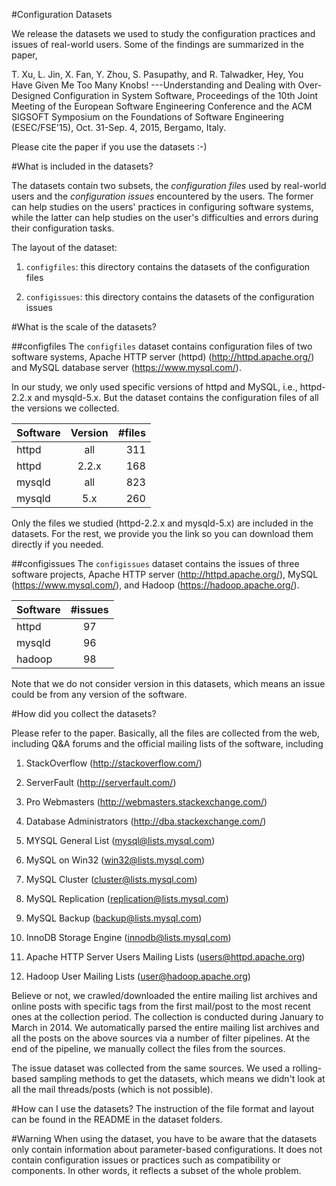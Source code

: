 #Configuration Datasets

We release the datasets we used to study the configuration practices and issues of real-world users. Some of the findings are summarized in the paper,

T. Xu, L. Jin, X. Fan, Y. Zhou, S. Pasupathy, and R. Talwadker, Hey, You Have Given Me Too Many Knobs! ---Understanding and Dealing with Over-Designed Configuration in System Software, Proceedings of the 10th Joint Meeting of the European Software Engineering Conference and the ACM SIGSOFT Symposium on the Foundations of Software Engineering (ESEC/FSE'15), Oct. 31-Sep. 4, 2015, Bergamo, Italy. 

Please cite the paper if you use the datasets :-)

#What is included in the datasets?

The datasets contain two subsets, the _configuration files_ used by real-world users and the _configuration issues_ encountered by the users. The former can help studies on the users' practices in configuring software systems, while the latter can help studies on the user's difficulties and errors during their configuration tasks.

The layout of the dataset:

1. `configfiles`: this directory contains the datasets of the configuration files

2. `configissues`: this directory contains the datasets of the configuration issues

#What is the scale of the datasets?

##configfiles
The `configfiles` dataset contains configuration files of two software systems, Apache HTTP server (httpd) (http://httpd.apache.org/) and MySQL database server (https://www.mysql.com/).

In our study, we only used specific versions of httpd and MySQL, i.e., httpd-2.2.x and mysqld-5.x. But the dataset contains the configuration files of all the versions we collected. 

| Software      | Version   | #files    |
| ------------- |:---------:| ---------:|
| httpd         | all       | 311       |
| httpd         | 2.2.x     | 168       |
| mysqld        | all       | 823       |
| mysqld        | 5.x       | 260       |

Only the files we studied (httpd-2.2.x and mysqld-5.x) are included in the datasets. For the rest, we provide you the link so you can download them directly if you needed.

##configissues
The `configissues` dataset contains the issues of three software projects, Apache HTTP server (http://httpd.apache.org/), MySQL (https://www.mysql.com/), and Hadoop (https://hadoop.apache.org/).

| Software      |  #issues  |
| ------------- |:---------:|
| httpd         |  97       |
| mysqld        |  96       |
| hadoop        |  98       |

Note that we do not consider version in this datasets, which means an issue could be from any version of the software.

#How did you collect the datasets?

Please refer to the paper. Basically, all the files are collected from the web, including Q&A forums and the official mailing lists of the software, including

1. StackOverflow (http://stackoverflow.com/)

2. ServerFault (http://serverfault.com/)

3. Pro Webmasters (http://webmasters.stackexchange.com/)

4. Database Administrators (http://dba.stackexchange.com/)

5. MYSQL General List (<mysql@lists.mysql.com>)

6. MySQL on Win32 (<win32@lists.mysql.com>)

7. MySQL Cluster (<cluster@lists.mysql.com>)

8. MySQL Replication (<replication@lists.mysql.com>)

9. MySQL Backup (<backup@lists.mysql.com>)

10. InnoDB Storage Engine (<innodb@lists.mysql.com>)

11. Apache HTTP Server Users Mailing Lists (<users@httpd.apache.org>)

12. Hadoop User Mailing Lists (<user@hadoop.apache.org>)

Believe or not, we crawled/downloaded the entire mailing list archives and online posts with specific tags from the first mail/post to the most recent ones at the collection period. The collection is conducted during January to March in 2014. We automatically parsed the entire mailing list archives and all the posts on the above sources via a number of filter pipelines. At the end of the pipeline, we manually collect the files from the sources.

The issue dataset was collected from the same sources. We used a rolling-based sampling methods to get the datasets, which means we didn't look at all the mail threads/posts (which is not possible).

#How can I use the datasets?
The instruction of the file format and layout can be found in the README in the dataset folders.

#Warning
When using the dataset, you have to be aware that the datasets only contain information about parameter-based configurations. It does not contain configuration issues or practices such as compatibility or components. In other words, it reflects a subset of the whole problem.
